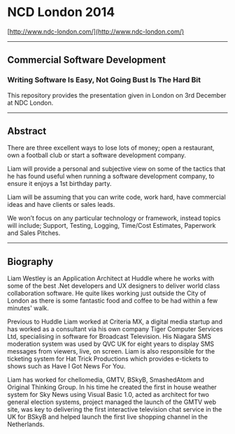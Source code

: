 # NCD London 2014 #

[http://www.ndc-london.com/](http://www.ndc-london.com/)

----------

## Commercial Software Development ##
### Writing Software Is Easy, Not Going Bust Is The Hard Bit ###

This repository provides the presentation given in London on 3rd December at NDC London.

----------

## Abstract ##

There are three excellent ways to lose lots of money; open a restaurant, own a football club or start a software development company.

Liam will provide a personal and subjective view on some of the tactics that he has found useful when running a software development company, to ensure it enjoys a 1st birthday party.

Liam will be assuming that you can write code, work hard, have commercial ideas and have clients or sales leads.

We won’t focus on any particular technology or framework, instead topics will include; Support, Testing, Logging, Time/Cost Estimates, Paperwork and Sales Pitches.

----------

## Biography ##

Liam Westley is an Application Architect at Huddle where he works with some of the best .Net developers and UX designers to deliver world class collaboration software. He quite likes working just outside the City of London as there is some fantastic food and coffee to be had within a few minutes' walk.

Previous to Huddle Liam worked at Criteria MX, a digital media startup and has worked as a consultant via his own company Tiger Computer Services Ltd, specialising in software for Broadcast Television. His Niagara SMS moderation system was used by QVC UK for eight years to display SMS messages from viewers, live, on screen. Liam is also responsible for the ticketing system for Hat Trick Productions which provides e-tickets to shows such as Have I Got News For You.

Liam has worked for chellomedia, GMTV, BSkyB, SmashedAtom and Original Thinking Group. In his time he created the first in house weather system for Sky News using Visual Basic 1.0, acted as architect for two general election systems, project managed the launch of the GMTV web site, was key to delivering the first interactive television chat service in the UK for BSkyB and helped launch the first live shopping channel in the Netherlands.
